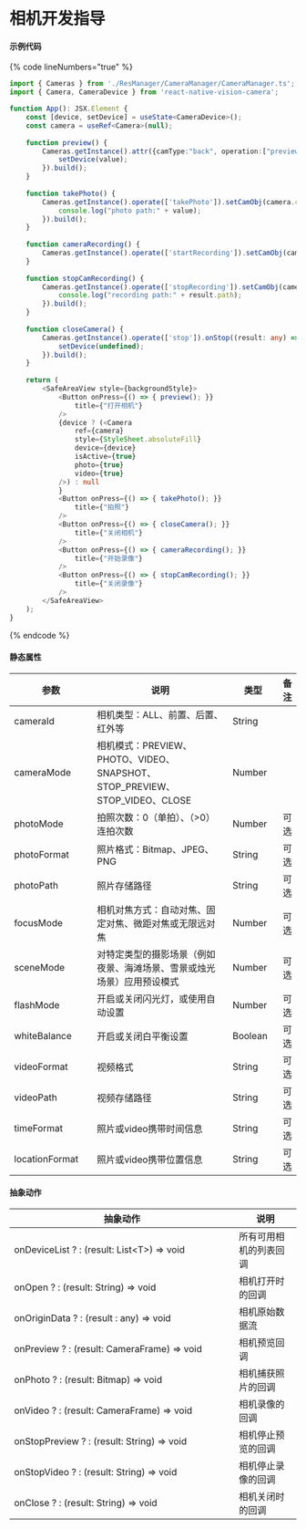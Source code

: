 # 相机开发指导

#### 示例代码

{% code lineNumbers="true" %}
```typescript
import { Cameras } from './ResManager/CameraManager/CameraManager.ts';
import { Camera, CameraDevice } from 'react-native-vision-camera';

function App(): JSX.Element {
    const [device, setDevice] = useState<CameraDevice>();
    const camera = useRef<Camera>(null);
    
    function preview() {
        Cameras.getInstance().attr({camType:"back", operation:["preview"]}).onOpen((value) => {
            setDevice(value);
        }).build();
    }
    
    function takePhoto() {
        Cameras.getInstance().operate(['takePhoto']).setCamObj(camera.current).flash('off').qualityPrioritization('speed').skipMetadata(true).onPhoto((value) => {
            console.log("photo path:" + value);
        }).build();
    }
    
    function cameraRecording() {
        Cameras.getInstance().operate(['startRecording']).setCamObj(camera.current).build();
    }
    
    function stopCamRecording() {
        Cameras.getInstance().operate(['stopRecording']).setCamObj(camera.current).onRecordingFinished((result: any) => {
            console.log("recording path:" + result.path);
        }).build();
    }
    
    function closeCamera() {
        Cameras.getInstance().operate(['stop']).onStop((result: any) => {
            setDevice(undefined);
        }).build();
    }
  
    return (
        <SafeAreaView style={backgroundStyle}>
            <Button onPress={() => { preview(); }}
                title={"打开相机"}
            />
            {device ? (<Camera
                ref={camera}
                style={StyleSheet.absoluteFill}
                device={device}
                isActive={true}
                photo={true}
                video={true}
            />) : null
            }
            <Button onPress={() => { takePhoto(); }}
                title={"拍照"}
            />
            <Button onPress={() => { closeCamera(); }}
                title={"关闭相机"}
            />
            <Button onPress={() => { cameraRecording(); }}
                title={"开始录像"}
            />
            <Button onPress={() => { stopCamRecording(); }}
                title={"关闭录像"}
            />
        </SafeAreaView>
    );
}
```
{% endcode %}

#### 静态属性

<table><thead><tr><th width="163">参数</th><th width="393">说明</th><th width="94">类型</th><th>备注</th></tr></thead><tbody><tr><td>cameraId</td><td>相机类型：ALL、前置、后置、红外等</td><td>String</td><td></td></tr><tr><td>cameraMode</td><td>相机模式：PREVIEW、PHOTO、VIDEO、SNAPSHOT、STOP_PREVIEW、STOP_VIDEO、CLOSE</td><td>Number</td><td></td></tr><tr><td>photoMode</td><td>拍照次数：0（单拍）、（>0）连拍次数</td><td>Number</td><td>可选</td></tr><tr><td>photoFormat</td><td>照片格式：Bitmap、JPEG、PNG</td><td>String</td><td>可选</td></tr><tr><td>photoPath</td><td>照片存储路径</td><td>String</td><td>可选</td></tr><tr><td>focusMode</td><td>相机对焦方式：自动对焦、固定对焦、微距对焦或无限远对焦</td><td>Number</td><td>可选</td></tr><tr><td>sceneMode</td><td>对特定类型的摄影场景（例如夜景、海滩场景、雪景或烛光场景）应用预设模式</td><td>Number</td><td>可选</td></tr><tr><td>flashMode</td><td>开启或关闭闪光灯，或使用自动设置</td><td>Number</td><td>可选</td></tr><tr><td>whiteBalance</td><td>开启或关闭白平衡设置</td><td>Boolean</td><td>可选</td></tr><tr><td>videoFormat</td><td>视频格式</td><td>String</td><td>可选</td></tr><tr><td>videoPath</td><td>视频存储路径</td><td>String</td><td>可选</td></tr><tr><td>timeFormat</td><td>照片或video携带时间信息</td><td>String</td><td>可选</td></tr><tr><td>locationFormat</td><td>照片或video携带位置信息</td><td>String</td><td>可选</td></tr></tbody></table>

#### 抽象动作

<table><thead><tr><th width="379">抽象动作</th><th>说明</th></tr></thead><tbody><tr><td>onDeviceList ? : (result: List&#x3C;T>) => void</td><td>所有可用相机的列表回调</td></tr><tr><td>onOpen ? : (result: String) => void</td><td>相机打开时的回调</td></tr><tr><td>onOriginData ? : (result : any) => void</td><td>相机原始数据流</td></tr><tr><td>onPreview ? : (result: CameraFrame) => void</td><td>相机预览回调</td></tr><tr><td>onPhoto ? : (result: Bitmap) => void</td><td>相机捕获照片的回调</td></tr><tr><td>onVideo ? : (result: CameraFrame) => void</td><td>相机录像的回调</td></tr><tr><td>onStopPreview ? : (result: String) => void</td><td>相机停止预览的回调</td></tr><tr><td>onStopVideo ? : (result: String) => void</td><td>相机停止录像的回调</td></tr><tr><td>onClose ? : (result: String) => void</td><td>相机关闭时的回调</td></tr></tbody></table>
